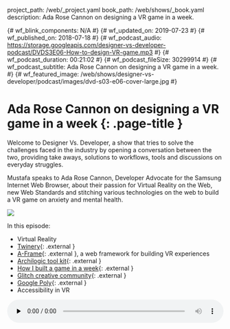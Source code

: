 project_path: /web/_project.yaml
book_path: /web/shows/_book.yaml
description: Ada Rose Cannon on designing a VR game in a week.

{# wf_blink_components: N/A #}
{# wf_updated_on: 2019-07-23 #}
{# wf_published_on: 2018-07-18 #}
{# wf_podcast_audio: https://storage.googleapis.com/designer-vs-developer-podcast/DVDS3E06-How-to-design-VR-game.mp3 #}
{# wf_podcast_duration: 00:21:02 #}
{# wf_podcast_fileSize: 30299914 #}
{# wf_podcast_subtitle: Ada Rose Cannon on designing a VR game in a week. #}
{# wf_featured_image: /web/shows/designer-vs-developer/podcast/images/dvd-s03-e06-cover-large.jpg #}


# Ada Rose Cannon on designing a VR game in a week {: .page-title }

Welcome to Designer Vs. Developer, a show that tries to solve the
challenges faced in the industry by opening a conversation between
the two, providing take aways, solutions to workflows, tools and
discussions on everyday struggles.

Mustafa speaks to Ada Rose Cannon, Developer Advocate for the
Samsung Internet Web Browser, about their passion for Virtual
Reality on the Web, new Web Standards and stitching various
technologies on the web to build a VR game on anxiety and
mental health.


<img class="attempt-right"
  src="/web/shows/designer-vs-developer/podcast/images/dvd-s03-e06-cover.jpg">

In this episode:

* Virtual Reality
* [Twinery](http://bit.ly/2ubLoUj){: .external }
* [A-Frame](http://bit.ly/2L3HUfW){: .external }, a web framework for building VR experiences
* [Archilogic tool kit](http://bit.ly/2KOGGpB){: .external }
* [How I built a game in a week](http://bit.ly/2N2Vlub){: .external }
* [Glitch creative community](http://bit.ly/2ueEQnG){: .external }
* [Google Poly](http://bit.ly/2Jdo6lr){: .external }
* Accessibility in VR

<audio style="width: 100%" controls preload="none" src="https://storage.googleapis.com/designer-vs-developer-podcast/DVDS3E06-How-to-design-VR-game.mp3">

Subscribe to Designer Vs Developer Podcast via
<a href="https://bit.ly/MustafaOnSpotify">Spotify</a>
<a href="https://goo.gl/USHXv8">Feedburner</a>,
<a href="https://goo.gl/1E9U0G">iTunes</a> Or
<a href="https://goo.gl/qCBlST">Google Music</a>

Watch <a href="https://www.youtube.com/playlist?list=PLNYkxOF6rcIC60856GnLEV5GQXMxc9ByJ">
the video recording</a>.

{% include "web/_shared/helpful.html" %}
